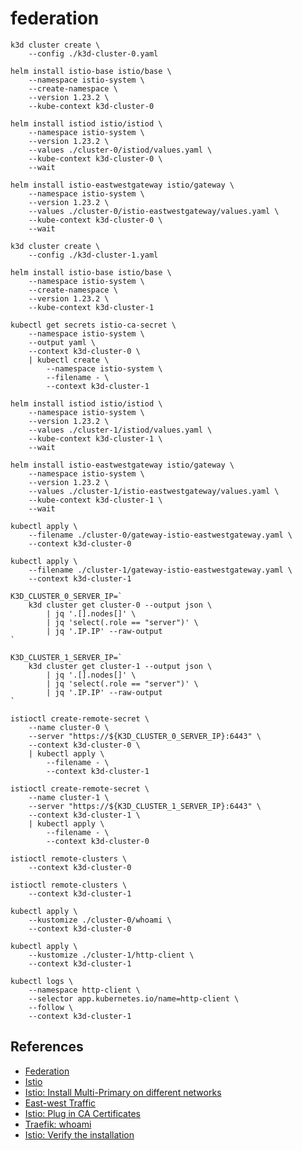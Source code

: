 # federation

```
k3d cluster create \
    --config ./k3d-cluster-0.yaml
```

```
helm install istio-base istio/base \
    --namespace istio-system \
    --create-namespace \
    --version 1.23.2 \
    --kube-context k3d-cluster-0
```

```
helm install istiod istio/istiod \
    --namespace istio-system \
    --version 1.23.2 \
    --values ./cluster-0/istiod/values.yaml \
    --kube-context k3d-cluster-0 \
    --wait
```

```
helm install istio-eastwestgateway istio/gateway \
    --namespace istio-system \
    --version 1.23.2 \
    --values ./cluster-0/istio-eastwestgateway/values.yaml \
    --kube-context k3d-cluster-0 \
    --wait
```

```
k3d cluster create \
    --config ./k3d-cluster-1.yaml
```

```
helm install istio-base istio/base \
    --namespace istio-system \
    --create-namespace \
    --version 1.23.2 \
    --kube-context k3d-cluster-1
```

```
kubectl get secrets istio-ca-secret \
    --namespace istio-system \
    --output yaml \
    --context k3d-cluster-0 \
    | kubectl create \
        --namespace istio-system \
        --filename - \
        --context k3d-cluster-1
```

```
helm install istiod istio/istiod \
    --namespace istio-system \
    --version 1.23.2 \
    --values ./cluster-1/istiod/values.yaml \
    --kube-context k3d-cluster-1 \
    --wait
```

```
helm install istio-eastwestgateway istio/gateway \
    --namespace istio-system \
    --version 1.23.2 \
    --values ./cluster-1/istio-eastwestgateway/values.yaml \
    --kube-context k3d-cluster-1 \
    --wait
```

```
kubectl apply \
    --filename ./cluster-0/gateway-istio-eastwestgateway.yaml \
    --context k3d-cluster-0
```

```
kubectl apply \
    --filename ./cluster-1/gateway-istio-eastwestgateway.yaml \
    --context k3d-cluster-1
```

```
K3D_CLUSTER_0_SERVER_IP=`
    k3d cluster get cluster-0 --output json \
        | jq '.[].nodes[]' \
        | jq 'select(.role == "server")' \
        | jq '.IP.IP' --raw-output
`

K3D_CLUSTER_1_SERVER_IP=`
    k3d cluster get cluster-1 --output json \
        | jq '.[].nodes[]' \
        | jq 'select(.role == "server")' \
        | jq '.IP.IP' --raw-output
`
```

```
istioctl create-remote-secret \
    --name cluster-0 \
    --server "https://${K3D_CLUSTER_0_SERVER_IP}:6443" \
    --context k3d-cluster-0 \
    | kubectl apply \
        --filename - \
        --context k3d-cluster-1

istioctl create-remote-secret \
    --name cluster-1 \
    --server "https://${K3D_CLUSTER_1_SERVER_IP}:6443" \
    --context k3d-cluster-1 \
    | kubectl apply \
        --filename - \
        --context k3d-cluster-0
```

```
istioctl remote-clusters \
    --context k3d-cluster-0

istioctl remote-clusters \
    --context k3d-cluster-1
```

```
kubectl apply \
    --kustomize ./cluster-0/whoami \
    --context k3d-cluster-0
```

```
kubectl apply \
    --kustomize ./cluster-1/http-client \
    --context k3d-cluster-1
```

```
kubectl logs \
    --namespace http-client \
    --selector app.kubernetes.io/name=http-client \
    --follow \
    --context k3d-cluster-1
```

## References

* [Federation](https://en.wikipedia.org/wiki/Federation_(information_technology))
* [Istio](https://istio.io/latest/)
* [Istio: Install Multi-Primary on different networks](https://istio.io/latest/docs/setup/install/multicluster/multi-primary_multi-network/)
* [East-west Traffic](https://en.wikipedia.org/wiki/East-west_traffic)
* [Istio: Plug in CA Certificates](https://istio.io/latest/docs/tasks/security/cert-management/plugin-ca-cert/)
* [Traefik: whoami](https://hub.docker.com/r/traefik/whoami)
* [Istio: Verify the installation](https://istio.io/latest/docs/setup/install/multicluster/verify/)
